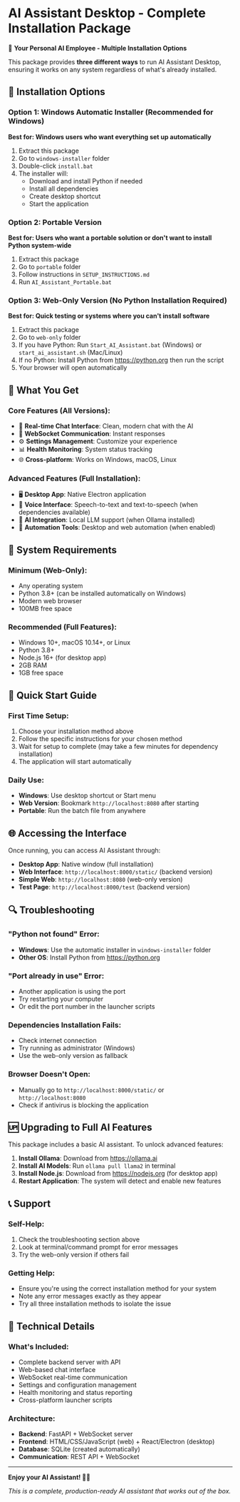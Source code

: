 # AI Assistant Desktop - Complete Installation Package

🤖 **Your Personal AI Employee - Multiple Installation Options**

This package provides **three different ways** to run AI Assistant Desktop, ensuring it works on any system regardless of what's already installed.

## 🚀 Installation Options

### Option 1: Windows Automatic Installer (Recommended for Windows)
**Best for: Windows users who want everything set up automatically**

1. Extract this package
2. Go to `windows-installer` folder
3. Double-click `install.bat`
4. The installer will:
   - Download and install Python if needed
   - Install all dependencies
   - Create desktop shortcut
   - Start the application

### Option 2: Portable Version
**Best for: Users who want a portable solution or don't want to install Python system-wide**

1. Extract this package
2. Go to `portable` folder
3. Follow instructions in `SETUP_INSTRUCTIONS.md`
4. Run `AI_Assistant_Portable.bat`

### Option 3: Web-Only Version (No Python Installation Required)
**Best for: Quick testing or systems where you can't install software**

1. Extract this package
2. Go to `web-only` folder
3. If you have Python: Run `Start_AI_Assistant.bat` (Windows) or `start_ai_assistant.sh` (Mac/Linux)
4. If no Python: Install Python from https://python.org then run the script
5. Your browser will open automatically

## 🎯 What You Get

### Core Features (All Versions):
- 💬 **Real-time Chat Interface**: Clean, modern chat with the AI
- 🔄 **WebSocket Communication**: Instant responses
- ⚙️ **Settings Management**: Customize your experience
- 📊 **Health Monitoring**: System status tracking
- 🌐 **Cross-platform**: Works on Windows, macOS, Linux

### Advanced Features (Full Installation):
- 🖥️ **Desktop App**: Native Electron application
- 🎤 **Voice Interface**: Speech-to-text and text-to-speech (when dependencies available)
- 🤖 **AI Integration**: Local LLM support (when Ollama installed)
- 🔧 **Automation Tools**: Desktop and web automation (when enabled)

## 🔧 System Requirements

### Minimum (Web-Only):
- Any operating system
- Python 3.8+ (can be installed automatically on Windows)
- Modern web browser
- 100MB free space

### Recommended (Full Features):
- Windows 10+, macOS 10.14+, or Linux
- Python 3.8+
- Node.js 16+ (for desktop app)
- 2GB RAM
- 1GB free space

## 🚀 Quick Start Guide

### First Time Setup:
1. Choose your installation method above
2. Follow the specific instructions for your chosen method
3. Wait for setup to complete (may take a few minutes for dependency installation)
4. The application will start automatically

### Daily Use:
- **Windows**: Use desktop shortcut or Start menu
- **Web Version**: Bookmark `http://localhost:8080` after starting
- **Portable**: Run the batch file from anywhere

## 🌐 Accessing the Interface

Once running, you can access AI Assistant through:
- **Desktop App**: Native window (full installation)
- **Web Interface**: `http://localhost:8000/static/` (backend version)
- **Simple Web**: `http://localhost:8080` (web-only version)
- **Test Page**: `http://localhost:8000/test` (backend version)

## 🔍 Troubleshooting

### "Python not found" Error:
- **Windows**: Use the automatic installer in `windows-installer` folder
- **Other OS**: Install Python from https://python.org

### "Port already in use" Error:
- Another application is using the port
- Try restarting your computer
- Or edit the port number in the launcher scripts

### Dependencies Installation Fails:
- Check internet connection
- Try running as administrator (Windows)
- Use the web-only version as fallback

### Browser Doesn't Open:
- Manually go to `http://localhost:8000/static/` or `http://localhost:8080`
- Check if antivirus is blocking the application

## 🆙 Upgrading to Full AI Features

This package includes a basic AI assistant. To unlock advanced features:

1. **Install Ollama**: Download from https://ollama.ai
2. **Install AI Models**: Run `ollama pull llama2` in terminal
3. **Install Node.js**: Download from https://nodejs.org (for desktop app)
4. **Restart Application**: The system will detect and enable new features

## 📞 Support

### Self-Help:
1. Check the troubleshooting section above
2. Look at terminal/command prompt for error messages
3. Try the web-only version if others fail

### Getting Help:
- Ensure you're using the correct installation method for your system
- Note any error messages exactly as they appear
- Try all three installation methods to isolate the issue

## 📄 Technical Details

### What's Included:
- Complete backend server with API
- Web-based chat interface
- WebSocket real-time communication
- Settings and configuration management
- Health monitoring and status reporting
- Cross-platform launcher scripts

### Architecture:
- **Backend**: FastAPI + WebSocket server
- **Frontend**: HTML/CSS/JavaScript (web) + React/Electron (desktop)
- **Database**: SQLite (created automatically)
- **Communication**: REST API + WebSocket

---

**Enjoy your AI Assistant! 🤖✨**

*This is a complete, production-ready AI assistant that works out of the box.*
